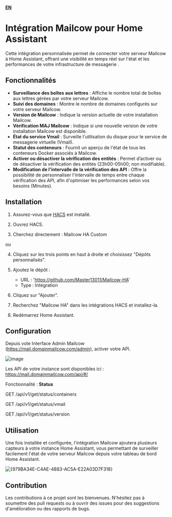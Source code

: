 **[EN](https://github.com/Master13011/Mailcow-HA/blob/main/README_en.md)**

# Intégration Mailcow pour Home Assistant

Cette intégration personnalisée permet de connecter votre serveur Mailcow à Home Assistant, offrant une visibilité en temps réel sur l'état et les performances de votre infrastructure de messagerie .

## Fonctionnalités

- **Surveillance des boîtes aux lettres** : Affiche le nombre total de boîtes aux lettres gérées par votre serveur Mailcow.
- **Suivi des domaines** : Montre le nombre de domaines configurés sur votre serveur Mailcow.
- **Version de Mailcow** : Indique la version actuelle de votre installation Mailcow.
- **Vérification MAJ Mailcow** : Indique si une nouvelle version de votre installation Mailcow est disponible.
- **État du service Vmail** : Surveille l'utilisation du disque pour le service de messagerie virtuelle (Vmail).
- **Statut des conteneurs** : Fournit un aperçu de l'état de tous les conteneurs Docker associés à Mailcow.
- **Activer ou désactiver la vérification des entités** : Permet d’activer ou de désactiver la vérification des entités (23h00-05h00; non modifiable).
- **Modification de l'intervalle de la vérification des API** : Offre la possibilité de personnaliser l'intervalle de temps entre chaque vérification des API, afin d'optimiser les performances selon vos besoins (Minutes).

## Installation

1. Assurez-vous que [HACS](https://hacs.xyz) est installé.

2. Ouvrez HACS.
   
3. Cherchez directement : Mailcow HA Custom

ou

4. Cliquez sur les trois points en haut à droite et choisissez "Dépôts personnalisés".

5. Ajoutez le dépôt :
   - URL : 'https://github.com/Master13011/Mailcow-HA'
   - Type : Intégration

6. Cliquez sur "Ajouter".

7. Recherchez "Mailcow HA" dans les intégrations HACS et installez-la.

8. Redémarrez Home Assistant.

## Configuration

Depuis vote Interface Admin Mailcow (https://mail.domainmailcow.com/admin), activer votre API.

![image](https://github.com/user-attachments/assets/8ecac93c-2acd-457d-8170-57b99ddb9257)

Les API de votre instance sont disponibles ici : https://mail.domainmailcow.com/api/#/

Fonctionnalité :
**Status**

GET
/api/v1/get/status/containers

GET
/api/v1/get/status/vmail

GET
/api/v1/get/status/version

## Utilisation

Une fois installée et configurée, l'intégration Mailcow ajoutera plusieurs capteurs à votre instance Home Assistant, vous permettant de surveiller facilement l'état de votre serveur Mailcow depuis votre tableau de bord Home Assistant.

![{979BA34E-C4AE-4883-AC5A-E22A03D7F318}](https://github.com/user-attachments/assets/5ea7db31-d4be-4402-912a-54bde5f5df3f)

## Contribution

Les contributions à ce projet sont les bienvenues. N'hésitez pas à soumettre des pull requests ou à ouvrir des issues pour des suggestions d'amélioration ou des rapports de bugs.
